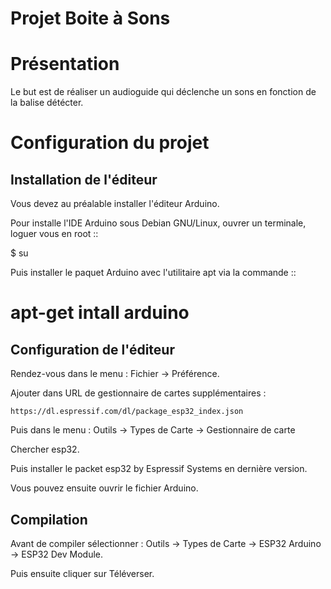 # Projet Boite à Sons

# Présentation

Le but est de réaliser un audioguide qui déclenche un sons en fonction de la balise détécter.

# Configuration du projet 

## Installation de l'éditeur

Vous devez au préalable installer l'éditeur Arduino.

Pour installe l'IDE Arduino sous Debian GNU/Linux, ouvrer un terminale, loguer vous en root ::

  $ su

Puis installer le paquet Arduino avec l'utilitaire apt via la commande ::

  # apt-get intall arduino
  
## Configuration de l'éditeur

Rendez-vous dans le menu : Fichier -> Préférence.

Ajouter dans URL de gestionnaire de cartes supplémentaires :

	https://dl.espressif.com/dl/package_esp32_index.json
	
Puis dans le menu : Outils -> Types de Carte -> Gestionnaire de carte 

Chercher esp32.

Puis installer le packet esp32 by Espressif Systems en dernière version.

Vous pouvez ensuite ouvrir le fichier Arduino.

## Compilation

Avant de compiler sélectionner : Outils -> Types de Carte -> ESP32 Arduino -> ESP32 Dev Module.

Puis ensuite cliquer sur Téléverser.

